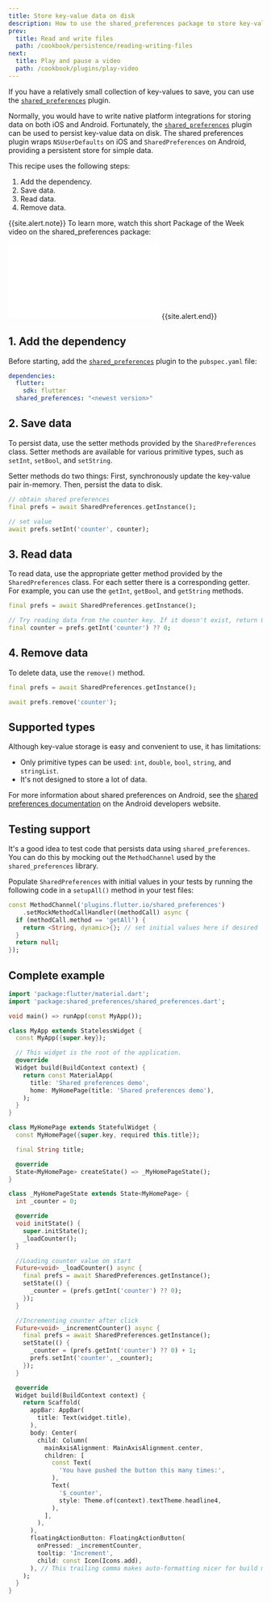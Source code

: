 ```yaml
---
title: Store key-value data on disk
description: How to use the shared_preferences package to store key-value data.
prev:
  title: Read and write files
  path: /cookbook/persistence/reading-writing-files
next:
  title: Play and pause a video
  path: /cookbook/plugins/play-video
---
```


<?code-excerpt path-base="cookbook/persistence/key_value/"?>

If you have a relatively small collection of key-values
to save, you can use the [`shared_preferences`][] plugin.

Normally,
you would have to write native platform integrations for storing
data on both iOS and Android. Fortunately,
the [`shared_preferences`][] plugin can be used to persist
key-value data on disk. The shared preferences plugin
wraps `NSUserDefaults` on iOS and `SharedPreferences` on Android,
providing a persistent store for simple data.

This recipe uses the following steps:

  1. Add the dependency.
  2. Save data.
  3. Read data.
  4. Remove data.

{{site.alert.note}}
  To learn more, watch this short Package of the Week video on the shared_preferences package:

  <iframe class="full-width" src="{{site.youtube-site}}/embed/sa_U0jffQII" frameborder="0" allow="accelerometer; autoplay; encrypted-media; gyroscope; picture-in-picture" allowfullscreen></iframe> 
{{site.alert.end}}

## 1. Add the dependency

Before starting, add the [`shared_preferences`][]
plugin to the `pubspec.yaml` file:

```yaml
dependencies:
  flutter:
    sdk: flutter
  shared_preferences: "<newest version>"
```

## 2. Save data

To persist data, use the setter methods provided by the
`SharedPreferences` class. Setter methods are available for
various primitive types, such as `setInt`, `setBool`, and `setString`.

Setter methods do two things: First, synchronously update the
key-value pair in-memory. Then, persist the data to disk.

<?code-excerpt "lib/partial_excerpts.dart (Step2)"?>
```dart
// obtain shared preferences
final prefs = await SharedPreferences.getInstance();

// set value
await prefs.setInt('counter', counter);
```

## 3. Read data

To read data, use the appropriate getter method provided by the
`SharedPreferences` class. For each setter there is a corresponding getter.
For example, you can use the `getInt`, `getBool`, and `getString` methods.

<?code-excerpt "lib/partial_excerpts.dart (Step3)"?>
```dart
final prefs = await SharedPreferences.getInstance();

// Try reading data from the counter key. If it doesn't exist, return 0.
final counter = prefs.getInt('counter') ?? 0;
```

## 4. Remove data

To delete data, use the `remove()` method.

<?code-excerpt "lib/partial_excerpts.dart (Step4)"?>
```dart
final prefs = await SharedPreferences.getInstance();

await prefs.remove('counter');
```

## Supported types

Although key-value storage is easy and convenient to use,
it has limitations:

* Only primitive types can be used: `int`, `double`, `bool`, `string`,
  and `stringList`.
* It's not designed to store a lot of data.

For more information about shared preferences on Android,
see the [shared preferences documentation][]
on the Android developers website.

## Testing support

It's a good idea to test code that persists data using
`shared_preferences`. You can do this by mocking out the
`MethodChannel` used by the `shared_preferences` library.

Populate `SharedPreferences` with initial values in your tests
by running the following code in a `setupAll()` method in
your test files:

<?code-excerpt "lib/partial_excerpts.dart (Testing)"?>
```dart
const MethodChannel('plugins.flutter.io/shared_preferences')
    .setMockMethodCallHandler((methodCall) async {
  if (methodCall.method == 'getAll') {
    return <String, dynamic>{}; // set initial values here if desired
  }
  return null;
});
```

## Complete example

<?code-excerpt "lib/main.dart"?>
```dart
import 'package:flutter/material.dart';
import 'package:shared_preferences/shared_preferences.dart';

void main() => runApp(const MyApp());

class MyApp extends StatelessWidget {
  const MyApp({super.key});

  // This widget is the root of the application.
  @override
  Widget build(BuildContext context) {
    return const MaterialApp(
      title: 'Shared preferences demo',
      home: MyHomePage(title: 'Shared preferences demo'),
    );
  }
}

class MyHomePage extends StatefulWidget {
  const MyHomePage({super.key, required this.title});

  final String title;

  @override
  State<MyHomePage> createState() => _MyHomePageState();
}

class _MyHomePageState extends State<MyHomePage> {
  int _counter = 0;

  @override
  void initState() {
    super.initState();
    _loadCounter();
  }

  //Loading counter value on start
  Future<void> _loadCounter() async {
    final prefs = await SharedPreferences.getInstance();
    setState(() {
      _counter = (prefs.getInt('counter') ?? 0);
    });
  }

  //Incrementing counter after click
  Future<void> _incrementCounter() async {
    final prefs = await SharedPreferences.getInstance();
    setState(() {
      _counter = (prefs.getInt('counter') ?? 0) + 1;
      prefs.setInt('counter', _counter);
    });
  }

  @override
  Widget build(BuildContext context) {
    return Scaffold(
      appBar: AppBar(
        title: Text(widget.title),
      ),
      body: Center(
        child: Column(
          mainAxisAlignment: MainAxisAlignment.center,
          children: [
            const Text(
              'You have pushed the button this many times:',
            ),
            Text(
              '$_counter',
              style: Theme.of(context).textTheme.headline4,
            ),
          ],
        ),
      ),
      floatingActionButton: FloatingActionButton(
        onPressed: _incrementCounter,
        tooltip: 'Increment',
        child: const Icon(Icons.add),
      ), // This trailing comma makes auto-formatting nicer for build methods.
    );
  }
}
```


[`shared_preferences`]: {{site.pub-pkg}}/shared_preferences
[shared preferences documentation]: {{site.android-dev}}/training/data-storage/shared-preferences
